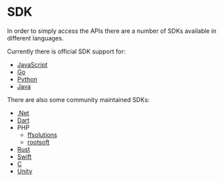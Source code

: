 # SDK

In order to simply access the APIs there are a number of SDKs available in different languages. 

Currently there is official SDK support for:

* [JavaScript](https://github.com/algorand/js-algorand-sdk)
* [Go](https://github.com/algorand/go-algorand-sdk)
* [Python](https://github.com/algorand/py-algorand-sdk)
* [Java](https://github.com/algorand/java-algorand-sdk)

There are also some community maintained SDKs:

* [.Net](https://github.com/FrankSzendzielarz/dotnet-algorand-sdk)
* [Dart](https://pub.dev/packages/algorand_dart)
* PHP
    * [ffsolutions](https://github.com/ffsolutions/php-algorand-sdk)
    * [rootsoft](https://github.com/RootSoft/algorand-php)
* [Rust](https://github.com/manuelmauro/algonaut)
* [Swift](https://github.com/Jesulonimi21/Swift-Algorand-Sdk)
* [C](https://github.com/vertices-network/c-vertices-sdk)
* [Unity](https://assetstore.unity.com/packages/decentralization/infrastructure/algorand-sdk-for-unity-247704)